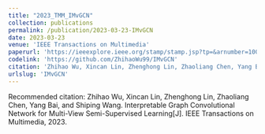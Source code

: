 ```yaml
---
title: "2023_TMM_IMvGCN"
collection: publications
permalink: /publication/2023-03-23-IMvGCN
date: 2023-03-23
venue: 'IEEE Transactions on Multimedia'
paperurl: 'https://ieeexplore.ieee.org/stamp/stamp.jsp?tp=&arnumber=10080867'
codelink: 'https://github.com/ZhihaoWu99/IMvGCN'
citation: 'Zhihao Wu, Xincan Lin, Zhenghong Lin, Zhaoliang Chen, Yang Bai,  and Shiping Wang. Interpretable Graph Convolutional Network for Multi-View Semi-Supervised Learning[J]. IEEE Transactions on Multimedia, 2023.'
urlslug: 'IMvGCN'
---
```

Recommended citation: Zhihao Wu, Xincan Lin, Zhenghong Lin, Zhaoliang Chen, Yang Bai,  and Shiping Wang. Interpretable Graph Convolutional Network for Multi-View Semi-Supervised Learning[J]. IEEE Transactions on Multimedia, 2023.